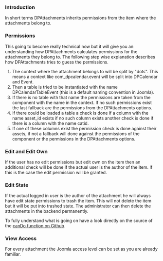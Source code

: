 ### Introduction
In short terms DPAttachments inherits permissions from the item where the attachments belong to.

### Permissions
This going to become really technical now but it will give you an understanding how DPAttachments calculates permissions for the attachments they belong to. The following step wise explanation describes how DPAttachments tries to guess the permissions.

1. The context where the attachment belongs to will be split by "dots". This means a context like com_dpcalendar.event will be split into DPCalendar and Event.
2. Then a table is tried to be instantiated with the name DPCalendarTableEvent (this is a default naming convention in Joomla).
3. If there is no table with that name the permissions are taken from the component with the name in the context. If no such permissions exist the last fallback are the permissions from the DPAttachments options.
4. If there could be loaded a table a check is done if a column with the name asset_id exists if no such column exists another check is done if there is a column with the name catid.
5. If one of these columns exist the permission check is done against their assets, if not a fallback will done against the permissions of the component or the permissions in the DPAttachments options.

### Edit and Edit Own
If the user has no edit permissions but edit own on the item then an additional check will be done if the actual user is the author of the item. If this is the case the edit permission will be granted.

### Edit State
If the actual logged in user is the author of the attachment he will always have edit state permissions to trash the item. This will not delete the item but it will be put into trashed state. The administrator can then delete the attachments in the backend permanently.

To fully understand what is going on have a look directly on the source of the [canDo function on Github](https://github.com/Digital-Peak/DPAttachments/blob/main/com_dpattachments/admin/src/Extension/DPAttachmentsComponent.php).

### View Access
For every attachment the Joomla access level can be set as you are already familiar.
